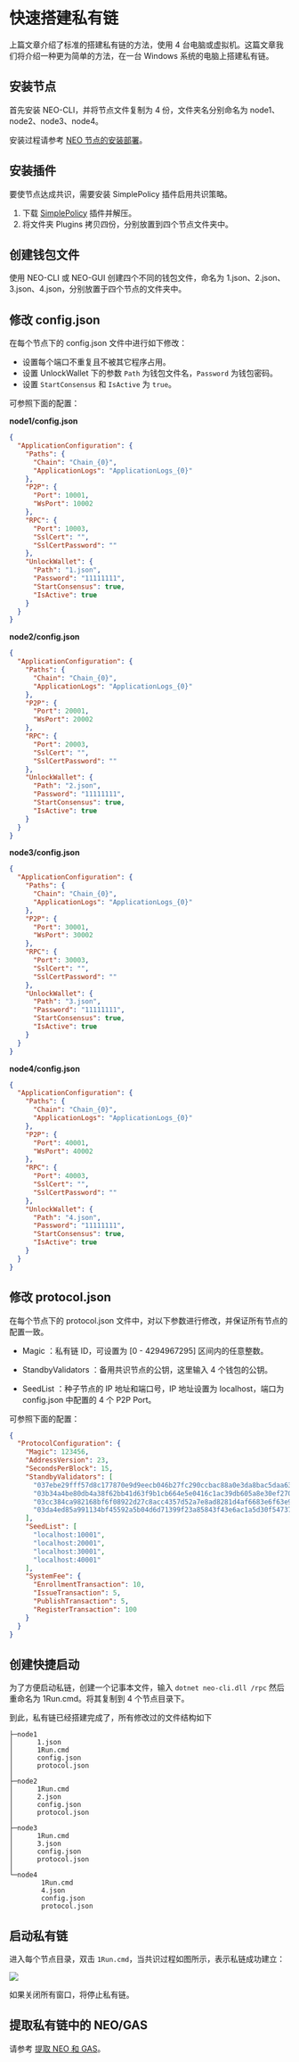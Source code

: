 # 快速搭建私有链

上篇文章介绍了标准的搭建私有链的方法，使用 4 台电脑或虚拟机。这篇文章我们将介绍一种更为简单的方法，在一台 Windows 系统的电脑上搭建私有链。

## 安装节点

首先安装 NEO-CLI，并将节点文件复制为 4 份，文件夹名分别命名为 node1、node2、node3、node4。

安装过程请参考 [NEO 节点的安装部署](../../node/cli/setup.md)。 

## 安装插件

要使节点达成共识，需要安装 SimplePolicy 插件启用共识策略。

1. 下载 [SimplePolicy](https://github.com/neo-project/neo-plugins/releases/) 插件并解压。
2. 将文件夹 Plugins 拷贝四份，分别放置到四个节点文件夹中。

## 创建钱包文件

使用 NEO-CLI 或 NEO-GUI 创建四个不同的钱包文件，命名为 1.json、2.json、3.json、4.json，分别放置于四个节点的文件夹中。

## 修改 config.json

在每个节点下的 config.json 文件中进行如下修改：

- 设置每个端口不重复且不被其它程序占用。
- 设置 UnlockWallet 下的参数 `Path` 为钱包文件名，`Password` 为钱包密码。
- 设置 `StartConsensus` 和 `IsActive` 为 `true`。


可参照下面的配置：

**node1/config.json**

```json
{
  "ApplicationConfiguration": {
    "Paths": {
      "Chain": "Chain_{0}",
      "ApplicationLogs": "ApplicationLogs_{0}"
    },
    "P2P": {
      "Port": 10001,
      "WsPort": 10002
    },
    "RPC": {
      "Port": 10003,
      "SslCert": "",
      "SslCertPassword": ""
    },
    "UnlockWallet": {
      "Path": "1.json",
      "Password": "11111111",
      "StartConsensus": true,
      "IsActive": true
    }
  }
}
```

**node2/config.json**

```json
{
  "ApplicationConfiguration": {
    "Paths": {
      "Chain": "Chain_{0}",
      "ApplicationLogs": "ApplicationLogs_{0}"
    },
    "P2P": {
      "Port": 20001,
      "WsPort": 20002
    },
    "RPC": {
      "Port": 20003,
      "SslCert": "",
      "SslCertPassword": ""
    },
    "UnlockWallet": {
      "Path": "2.json",
      "Password": "11111111",
      "StartConsensus": true,
      "IsActive": true
    }
  }
}
```

**node3/config.json**

```json
{
  "ApplicationConfiguration": {
    "Paths": {
      "Chain": "Chain_{0}",
      "ApplicationLogs": "ApplicationLogs_{0}"
    },
    "P2P": {
      "Port": 30001,
      "WsPort": 30002
    },
    "RPC": {
      "Port": 30003,
      "SslCert": "",
      "SslCertPassword": ""
    },
    "UnlockWallet": {
      "Path": "3.json",
      "Password": "11111111",
      "StartConsensus": true,
      "IsActive": true
    }
  }
}
```

**node4/config.json**

```json
{
  "ApplicationConfiguration": {
    "Paths": {
      "Chain": "Chain_{0}",
      "ApplicationLogs": "ApplicationLogs_{0}"
    },
    "P2P": {
      "Port": 40001,
      "WsPort": 40002
    },
    "RPC": {
      "Port": 40003,
      "SslCert": "",
      "SslCertPassword": ""
    },
    "UnlockWallet": {
      "Path": "4.json",
      "Password": "11111111",
      "StartConsensus": true,
      "IsActive": true
    }
  }
}
```

## 修改 protocol.json

在每个节点下的 protocol.json 文件中，对以下参数进行修改，并保证所有节点的配置一致。

- Magic ：私有链 ID，可设置为 [0 - 4294967295] 区间内的任意整数。

- StandbyValidators ：备用共识节点的公钥，这里输入 4 个钱包的公钥。

- SeedList ：种子节点的 IP 地址和端口号，IP 地址设置为 localhost，端口为 config.json 中配置的 4 个 P2P Port。


可参照下面的配置：

```json
{
  "ProtocolConfiguration": {
    "Magic": 123456,
    "AddressVersion": 23,
    "SecondsPerBlock": 15,
    "StandbyValidators": [
      "037ebe29fff57d8c177870e9d9eecb046b27fc290ccbac88a0e3da8bac5daa630d",
      "03b34a4be80db4a38f62bb41d63f9b1cb664e5e0416c1ac39db605a8e30ef270cc",
      "03cc384ca982168bf6f08922d27c8acc4357d52a7e8ad8281d4af6683e6f63e94d",
      "03da4ed85a991134bf45592a5b04d6d71399f23a85843f43e6ac1a5d30f5473711"
    ],
    "SeedList": [
      "localhost:10001",
      "localhost:20001",
      "localhost:30001",
      "localhost:40001"
    ],
    "SystemFee": {
      "EnrollmentTransaction": 10,
      "IssueTransaction": 5,
      "PublishTransaction": 5,
      "RegisterTransaction": 100
    }
  }
}
```

## 创建快捷启动

为了方便启动私链，创建一个记事本文件，输入 `dotnet neo-cli.dll /rpc` 然后重命名为 1Run.cmd。将其复制到 4 个节点目录下。

到此，私有链已经搭建完成了，所有修改过的文件结构如下

```
├─node1
│      1.json
│      1Run.cmd
│      config.json
│      protocol.json
│
├─node2
│      1Run.cmd
│      2.json
│      config.json
│      protocol.json
│
├─node3
│      1Run.cmd
│      3.json
│      config.json
│      protocol.json
│
└─node4
        1Run.cmd
        4.json
        config.json
        protocol.json
```

## 启动私有链

进入每个节点目录，双击 `1Run.cmd`，当共识过程如图所示，表示私链成功建立：

![](../../../assets/privatechain_demo.png)

如果关闭所有窗口，将停止私有链。

## 提取私有链中的 NEO/GAS

请参考 [提取 NEO 和 GAS](private-chain.md#提取-neo-和-gas)。
